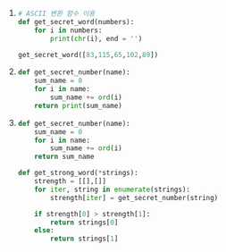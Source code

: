 1. ```python
   # ASCII 변환 함수 이용	
   def get_secret_word(numbers):
       for i in numbers:
           print(chr(i), end = '')
   
   get_secret_word([83,115,65,102,89])
   ```



2. ```python
   def get_secret_number(name):   
       sum_name = 0
       for i in name:
           sum_name += ord(i)
       return print(sum_name)
   ```



3. ```python
   def get_secret_number(name):   
       sum_name = 0
       for i in name:
           sum_name += ord(i)
       return sum_name
   
   def get_strong_word(*strings):
       strength = [[],[]]
       for iter, string in enumerate(strings):
           strength[iter] = get_secret_number(string)
   
       if strength[0] > strength[1]:
           return strings[0]
       else:
           return strings[1]
   ```

   